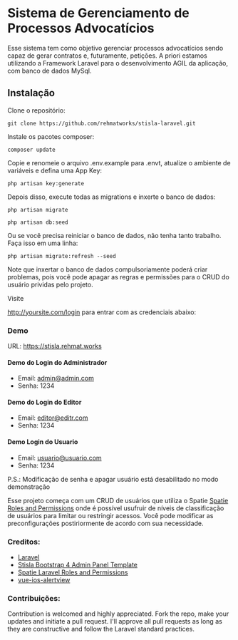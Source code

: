 # Sistema de Gerenciamento de Processos Advocatícios
Esse sistema tem como objetivo gerenciar processos advocatícios sendo capaz de gerar contratos e, futuramente, petições. A priori estamos utilizando a Framework Laravel para o desenvolvimento AGIL da aplicação, com banco de dados MySql.

## Instalação
Clone o repositório:
```shell
git clone https://github.com/rehmatworks/stisla-laravel.git
```

Instale os pacotes composer:
```shell
composer update
```

Copie e renomeie o arquivo .env.example para .envt, atualize o ambiente de variáveis e defina uma App Key:
```shell
php artisan key:generate
```

Depois disso, execute todas as migrations e inxerte o banco de dados:
```shell
php artisan migrate
```
```shell
php artisan db:seed
```

Ou se você precisa reiniciar o banco de dados, não tenha tanto trabalho. Faça isso em uma linha:
```shell
php artisan migrate:refresh --seed
```

Note que inxertar o banco de dados compulsoriamente poderá criar problemas, pois você pode apagar as regras e permissões para o CRUD do usuário prividas pelo projeto.

Visite <div style="display: inline">http://yoursite.com/login</div> para entrar com as credenciais abaixo:

### Demo
URL: https://stisla.rehmat.works

#### Demo do Login do Administrador
*  Email: admin@admin.com
*  Senha: 1234

#### Demo do Login do Editor
*  Email: editor@editr.com
*  Senha: 1234

#### Demo Login do Usuario
*  Email: usuario@usuario.com
*  Senha: 1234

P.S.: Modificação de senha e apagar usuário está desabilitado no modo demonstração

Esse projeto começa com um CRUD de usuários que utiliza o Spatie [Spatie Roles and Permissions](https://github.com/spatie/laravel-permission) onde é possível usufruir de níveis de classificação de usuários para limitar ou restringir acessos. Você pode modificar as preconfigurações postiriormente de acordo com sua necessidade.

### Creditos:
*   [Laravel](https://github.com/laravel/laravel)
*   [Stisla Bootstrap 4 Admin Panel Template](https://github.com/stisla/stisla)
*   [Spatie Laravel Roles and Permissions](https://github.com/spatie/laravel-permission)
*   [vue-ios-alertview](https://github.com/Wyntau/vue-ios-alertview)

### Contribuições:
Contribution is welcomed and highly appreciated. Fork the repo, make your updates and initiate a pull request. I'll approve all pull requests as long as they are constructive and follow the Laravel standard practices.
